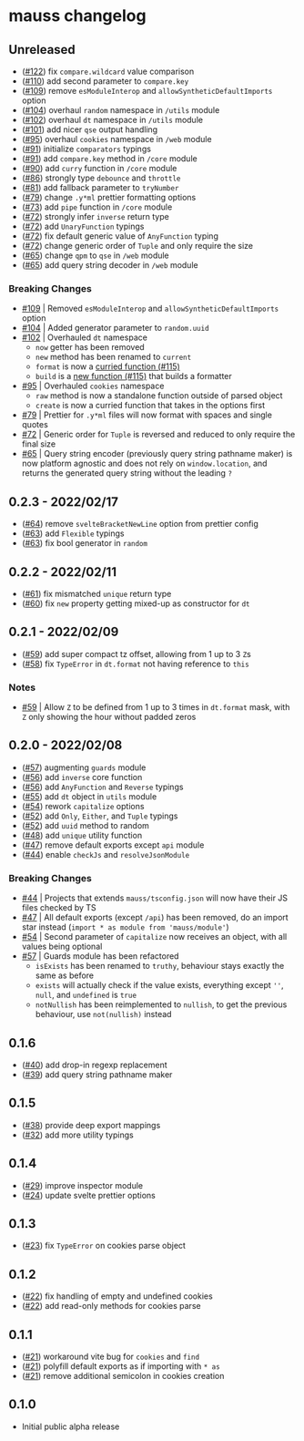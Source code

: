 # mauss changelog

## Unreleased

- ([#122](https://github.com/alchemauss/mauss/pull/122)) fix `compare.wildcard` value comparison
- ([#110](https://github.com/alchemauss/mauss/pull/110)) add second parameter to `compare.key`
- ([#109](https://github.com/alchemauss/mauss/pull/109)) remove `esModuleInterop` and `allowSyntheticDefaultImports` option
- ([#104](https://github.com/alchemauss/mauss/pull/104)) overhaul `random` namespace in `/utils` module
- ([#102](https://github.com/alchemauss/mauss/pull/102)) overhaul `dt` namespace in `/utils` module
- ([#101](https://github.com/alchemauss/mauss/pull/101)) add nicer `qse` output handling
- ([#95](https://github.com/alchemauss/mauss/pull/95)) overhaul `cookies` namespace in `/web` module
- ([#91](https://github.com/alchemauss/mauss/pull/91)) initialize `comparators` typings
- ([#91](https://github.com/alchemauss/mauss/pull/91)) add `compare.key` method in `/core` module
- ([#90](https://github.com/alchemauss/mauss/pull/90)) add `curry` function in `/core` module
- ([#86](https://github.com/alchemauss/mauss/pull/86)) strongly type `debounce` and `throttle`
- ([#81](https://github.com/alchemauss/mauss/pull/81)) add fallback parameter to `tryNumber`
- ([#79](https://github.com/alchemauss/mauss/pull/79)) change `.y*ml` prettier formatting options
- ([#73](https://github.com/alchemauss/mauss/pull/73)) add `pipe` function in `/core` module
- ([#72](https://github.com/alchemauss/mauss/pull/72)) strongly infer `inverse` return type
- ([#72](https://github.com/alchemauss/mauss/pull/72)) add `UnaryFunction` typings
- ([#72](https://github.com/alchemauss/mauss/pull/72)) fix default generic value of `AnyFunction` typing
- ([#72](https://github.com/alchemauss/mauss/pull/72)) change generic order of `Tuple` and only require the size
- ([#65](https://github.com/alchemauss/mauss/pull/65)) change `qpm` to `qse` in `/web` module
- ([#65](https://github.com/alchemauss/mauss/pull/65)) add query string decoder in `/web` module

### Breaking Changes

- [#109](https://github.com/alchemauss/mauss/pull/109) | Removed `esModuleInterop` and `allowSyntheticDefaultImports` option
- [#104](https://github.com/alchemauss/mauss/pull/104) | Added generator parameter to `random.uuid`
- [#102](https://github.com/alchemauss/mauss/pull/102) | Overhauled `dt` namespace
  - `now` getter has been removed
  - `new` method has been renamed to `current`
  - `format` is now a [curried function (#115)](https://github.com/alchemauss/mauss/pull/115)
  - `build` is a [new function (#115)](https://github.com/alchemauss/mauss/pull/115) that builds a formatter
- [#95](https://github.com/alchemauss/mauss/pull/95) | Overhauled `cookies` namespace
  - `raw` method is now a standalone function outside of parsed object
  - `create` is now a curried function that takes in the options first
- [#79](https://github.com/alchemauss/mauss/pull/79) | Prettier for `.y*ml` files will now format with spaces and single quotes
- [#72](https://github.com/alchemauss/mauss/pull/72) | Generic order for `Tuple` is reversed and reduced to only require the final size
- [#65](https://github.com/alchemauss/mauss/pull/65) | Query string encoder (previously query string pathname maker) is now platform agnostic and does not rely on `window.location`, and returns the generated query string without the leading `?`

## 0.2.3 - 2022/02/17

- ([#64](https://github.com/alchemauss/mauss/pull/64)) remove `svelteBracketNewLine` option from prettier config
- ([#63](https://github.com/alchemauss/mauss/pull/63)) add `Flexible` typings
- ([#63](https://github.com/alchemauss/mauss/pull/63)) fix bool generator in `random`

## 0.2.2 - 2022/02/11

- ([#61](https://github.com/alchemauss/mauss/pull/61)) fix mismatched `unique` return type
- ([#60](https://github.com/alchemauss/mauss/pull/60)) fix `new` property getting mixed-up as constructor for `dt`

## 0.2.1 - 2022/02/09

- ([#59](https://github.com/alchemauss/mauss/pull/59)) add super compact tz offset, allowing from 1 up to 3 `Z`s
- ([#58](https://github.com/alchemauss/mauss/pull/58)) fix `TypeError` in `dt.format` not having reference to `this`

### Notes

- [#59](https://github.com/alchemauss/mauss/pull/59) | Allow `Z` to be defined from 1 up to 3 times in `dt.format` mask, with `Z` only showing the hour without padded zeros

## 0.2.0 - 2022/02/08

- ([#57](https://github.com/alchemauss/mauss/pull/57)) augmenting `guards` module
- ([#56](https://github.com/alchemauss/mauss/pull/56)) add `inverse` core function
- ([#56](https://github.com/alchemauss/mauss/pull/56)) add `AnyFunction` and `Reverse` typings
- ([#55](https://github.com/alchemauss/mauss/pull/55)) add `dt` object in `utils` module
- ([#54](https://github.com/alchemauss/mauss/pull/54)) rework `capitalize` options
- ([#52](https://github.com/alchemauss/mauss/pull/52)) add `Only`, `Either`, and `Tuple` typings
- ([#52](https://github.com/alchemauss/mauss/pull/52)) add `uuid` method to random
- ([#48](https://github.com/alchemauss/mauss/pull/48)) add `unique` utility function
- ([#47](https://github.com/alchemauss/mauss/pull/47)) remove default exports except `api` module
- ([#44](https://github.com/alchemauss/mauss/pull/44)) enable `checkJs` and `resolveJsonModule`

### Breaking Changes

- [#44](https://github.com/alchemauss/mauss/pull/44) | Projects that extends `mauss/tsconfig.json` will now have their JS files checked by TS
- [#47](https://github.com/alchemauss/mauss/pull/47) | All default exports (except `/api`) has been removed, do an import star instead (`import * as module from 'mauss/module'`)
- [#54](https://github.com/alchemauss/mauss/pull/54) | Second parameter of `capitalize` now receives an object, with all values being optional
- [#57](https://github.com/alchemauss/mauss/pull/57) | Guards module has been refactored
  - `isExists` has been renamed to `truthy`, behaviour stays exactly the same as before
  - `exists` will actually check if the value exists, everything except `''`, `null`, and `undefined` is `true`
  - `notNullish` has been reimplemented to `nullish`, to get the previous behaviour, use `not(nullish)` instead

## 0.1.6

- ([#40](https://github.com/alchemauss/mauss/pull/40)) add drop-in regexp replacement
- ([#39](https://github.com/alchemauss/mauss/pull/39)) add query string pathname maker

## 0.1.5

- ([#38](https://github.com/alchemauss/mauss/pull/38)) provide deep export mappings
- ([#32](https://github.com/alchemauss/mauss/pull/32)) add more utility typings

## 0.1.4

- ([#29](https://github.com/alchemauss/mauss/pull/29)) improve inspector module
- ([#24](https://github.com/alchemauss/mauss/pull/24)) update svelte prettier options

## 0.1.3

- ([#23](https://github.com/alchemauss/mauss/pull/23)) fix `TypeError` on cookies parse object

## 0.1.2

- ([#22](https://github.com/alchemauss/mauss/pull/22)) fix handling of empty and undefined cookies
- ([#22](https://github.com/alchemauss/mauss/pull/22)) add read-only methods for cookies parse

## 0.1.1

- ([#21](https://github.com/alchemauss/mauss/pull/21)) workaround vite bug for `cookies` and `find`
- ([#21](https://github.com/alchemauss/mauss/pull/21)) polyfill default exports as if importing with `* as`
- ([#21](https://github.com/alchemauss/mauss/pull/21)) remove additional semicolon in cookies creation

## 0.1.0

- Initial public alpha release
